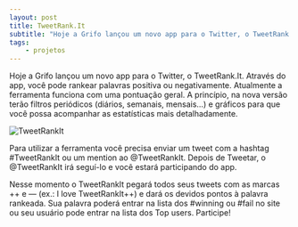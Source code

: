 ```yaml
---
layout: post
title: TweetRank.It
subtitle: "Hoje a Grifo lançou um novo app para o Twitter, o TweetRank.It."
tags:
    - projetos
---
```


Hoje a Grifo lançou um novo app para o Twitter, o TweetRank.It. Através do app, você pode rankear palavras positiva ou negativamente. Atualmente a ferramenta funciona com uma pontuação geral. A princípio, na nova versão terão filtros periódicos (diários, semanais, mensais…) e gráficos para que você possa acompanhar as estatísticas mais detalhadamente.

![TweetRankIt](http://tweetrank.it/images/tweetrankit.png)

Para utilizar a ferramenta você precisa enviar um tweet com a hashtag #TweetRankIt ou um mention ao @TweetRankIt. Depois de Tweetar, o @TweetRankIt irá seguí-lo e você estará participando do app.

Nesse momento o TweetRankIt pegará todos seus tweets com as marcas ++ e — (ex.: I love TweetRankIt++) e dará os devidos pontos à palavra rankeada. Sua palavra poderá entrar na lista dos #winning ou #fail no site ou seu usuário pode entrar na lista dos Top users. Participe!
